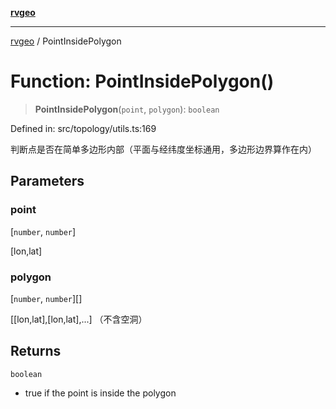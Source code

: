 [**rvgeo**](../README.md)

***

[rvgeo](../globals.md) / PointInsidePolygon

# Function: PointInsidePolygon()

> **PointInsidePolygon**(`point`, `polygon`): `boolean`

Defined in: src/topology/utils.ts:169

判断点是否在简单多边形内部（平面与经纬度坐标通用，多边形边界算作在内）

## Parameters

### point

\[`number`, `number`\]

[lon,lat]

### polygon

\[`number`, `number`\][]

[[lon,lat],[lon,lat],...] （不含空洞）

## Returns

`boolean`

- true if the point is inside the polygon
